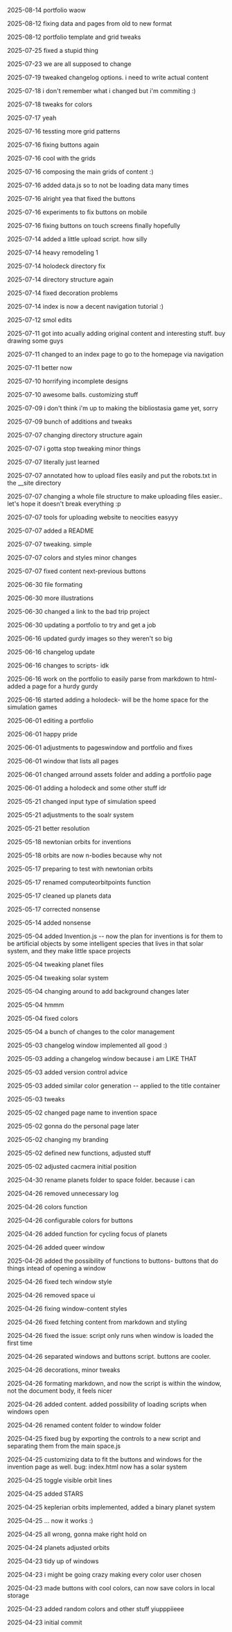 2025-08-14 portfolio waow 

2025-08-12 fixing data and pages from old to new format 

2025-08-12 portfolio template and grid tweaks 

2025-07-25 fixed a stupid thing 

2025-07-23 we are all supposed to change 

2025-07-19 tweaked changelog options. i need to write actual content 

2025-07-18 i don't remember what i changed but i'm commiting :) 

2025-07-18 tweaks for colors 

2025-07-17 yeah 

2025-07-16 tessting more grid patterns 

2025-07-16 fixing buttons again 

2025-07-16 cool with the grids 

2025-07-16 composing the main grids of content :) 

2025-07-16 added data.js so to not be loading data many times 

2025-07-16 alright yea that fixed the buttons 

2025-07-16 experiments to fix buttons on mobile 

2025-07-16 fixing buttons on touch screens finally hopefully 

2025-07-14 added a little upload script. how silly 

2025-07-14 heavy remodeling 1 

2025-07-14 holodeck directory fix 

2025-07-14 directory structure again 

2025-07-14 fixed decoration problems 

2025-07-14 index is now a decent navigation tutorial :) 

2025-07-12 smol edits 

2025-07-11 got into acually adding original content and interesting stuff. buy drawing some guys 

2025-07-11 changed to an index page to go to the homepage via navigation 

2025-07-11 better now 

2025-07-10 horrifying incomplete designs 

2025-07-10 awesome balls. customizing stuff 

2025-07-09 i don't think i'm up to making the bibliostasia game yet, sorry 

2025-07-09 bunch of additions and tweaks 

2025-07-07 changing directory structure again 

2025-07-07 i gotta stop tweaking minor things 

2025-07-07 literally just learned 

2025-07-07 annotated how to upload files easily and put the robots.txt in the __site directory 

2025-07-07 changing a whole file structure to make uploading files easier.. let's hope it doesn't break everything :p 

2025-07-07 tools for uploading website to neocities easyyy 

2025-07-07 added a README 

2025-07-07 tweaking. simple 

2025-07-07 colors and styles minor changes 

2025-07-07 fixed content next-previous buttons 

2025-06-30 file formating 

2025-06-30 more illustrations 

2025-06-30 changed a link to the bad trip project 

2025-06-30 updating a portfolio to try and get a job 

2025-06-16 updated gurdy images so they weren't so big 

2025-06-16 changelog update 

2025-06-16 changes to scripts- idk 

2025-06-16 work on the portfolio to easily parse from markdown to html- added a page for a hurdy gurdy 

2025-06-16 started adding a holodeck- will be the home space for the simulation games 

2025-06-01 editing a portfolio 

2025-06-01 happy pride 

2025-06-01 adjustments to pageswindow and portfolio and fixes 

2025-06-01 window that lists all pages 

2025-06-01 changed arround assets folder and adding a portfolio page 

2025-06-01 adding a holodeck and some other stuff idr 

2025-05-21 changed input type of simulation speed 

2025-05-21 adjustments to the soalr system 

2025-05-21 better resolution 

2025-05-18 newtonian orbits for inventions 

2025-05-18 orbits are now n-bodies because why not 

2025-05-17 preparing to test with newtonian orbits 

2025-05-17 renamed computeorbitpoints function 

2025-05-17 cleaned up planets data 

2025-05-17 corrected nonsense 

2025-05-14 added nonsense 

2025-05-04 added Invention.js -- now the plan for inventions is for them to be artificial objects by some intelligent species that lives in that solar system, and they make little space projects 

2025-05-04 tweaking planet files 

2025-05-04 tweaking solar system 

2025-05-04 changing around to add background changes later 

2025-05-04 hmmm 

2025-05-04 fixed colors 

2025-05-04 a bunch of changes to the color management 

2025-05-03 changelog window implemented all good :) 

2025-05-03 adding a changelog window because i am LIKE THAT 

2025-05-03 added version control advice 

2025-05-03 added similar color generation -- applied to the title container 

2025-05-03 tweaks 

2025-05-02 changed page name to invention space 

2025-05-02 gonna do the personal page later 

2025-05-02 changing my branding 

2025-05-02 defined new functions, adjusted stuff 

2025-05-02 adjusted cacmera initial position 

2025-04-30 rename planets folder to space folder. because i can 

2025-04-26 removed unnecessary log 

2025-04-26 colors function 

2025-04-26 configurable colors for buttons 

2025-04-26 added function for cycling focus of planets 

2025-04-26 added queer window 

2025-04-26 added the possibility of functions to buttons- buttons that do things intead of opening a window 

2025-04-26 fixed tech window style 

2025-04-26 removed space ui 

2025-04-26 fixing window-content styles 

2025-04-26 fixed fetching content from markdown and styling 

2025-04-26 fixed the issue: script only runs when window is loaded the first time 

2025-04-26 separated windows and buttons script. buttons are cooler. 

2025-04-26 decorations, minor tweaks 

2025-04-26 formating markdown, and now the script is within the window, not the document body, it feels nicer 

2025-04-26 added content. added possibility of loading scripts when windows open 

2025-04-26 renamed content folder to window folder 

2025-04-25 fixed bug by exporting the controls to a new script and separating them from the main space.js 

2025-04-25 customizing data to fit the buttons and windows for the invention page as well. bug: index.html now has a solar system 

2025-04-25 toggle visible orbit lines 

2025-04-25 added STARS 

2025-04-25 keplerian orbits implemented, added a binary planet system 

2025-04-25 ... now it works :) 

2025-04-25 all wrong, gonna make right hold on 

2025-04-24 planets adjusted orbits 

2025-04-23 tidy up of windows 

2025-04-23 i might be going crazy making every color user chosen 

2025-04-23 made buttons with cool colors, can now save colors in local storage 

2025-04-23 added random colors and other stuff yiupppiieee 

2025-04-23 initial commit 

